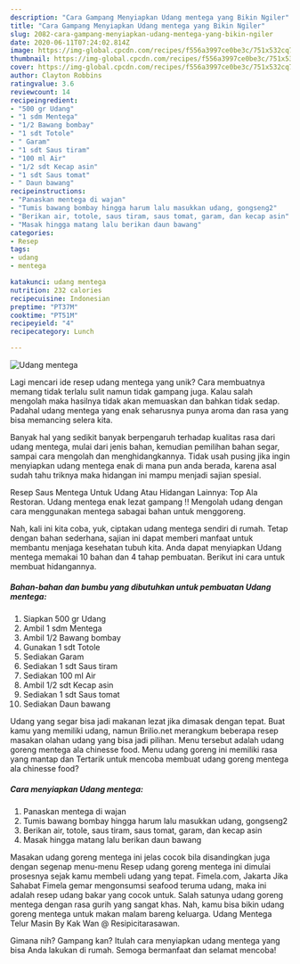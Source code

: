 ```yaml
---
description: "Cara Gampang Menyiapkan Udang mentega yang Bikin Ngiler"
title: "Cara Gampang Menyiapkan Udang mentega yang Bikin Ngiler"
slug: 2082-cara-gampang-menyiapkan-udang-mentega-yang-bikin-ngiler
date: 2020-06-11T07:24:02.814Z
image: https://img-global.cpcdn.com/recipes/f556a3997ce0be3c/751x532cq70/udang-mentega-foto-resep-utama.jpg
thumbnail: https://img-global.cpcdn.com/recipes/f556a3997ce0be3c/751x532cq70/udang-mentega-foto-resep-utama.jpg
cover: https://img-global.cpcdn.com/recipes/f556a3997ce0be3c/751x532cq70/udang-mentega-foto-resep-utama.jpg
author: Clayton Robbins
ratingvalue: 3.6
reviewcount: 14
recipeingredient:
- "500 gr Udang"
- "1 sdm Mentega"
- "1/2 Bawang bombay"
- "1 sdt Totole"
- " Garam"
- "1 sdt Saus tiram"
- "100 ml Air"
- "1/2 sdt Kecap asin"
- "1 sdt Saus tomat"
- " Daun bawang"
recipeinstructions:
- "Panaskan mentega di wajan"
- "Tumis bawang bombay hingga harum lalu masukkan udang, gongseng2"
- "Berikan air, totole, saus tiram, saus tomat, garam, dan kecap asin"
- "Masak hingga matang lalu berikan daun bawang"
categories:
- Resep
tags:
- udang
- mentega

katakunci: udang mentega 
nutrition: 232 calories
recipecuisine: Indonesian
preptime: "PT37M"
cooktime: "PT51M"
recipeyield: "4"
recipecategory: Lunch

---
```



![Udang mentega](https://img-global.cpcdn.com/recipes/f556a3997ce0be3c/751x532cq70/udang-mentega-foto-resep-utama.jpg)

Lagi mencari ide resep udang mentega yang unik? Cara membuatnya memang tidak terlalu sulit namun tidak gampang juga. Kalau salah mengolah maka hasilnya tidak akan memuaskan dan bahkan tidak sedap. Padahal udang mentega yang enak seharusnya punya aroma dan rasa yang bisa memancing selera kita.

Banyak hal yang sedikit banyak berpengaruh terhadap kualitas rasa dari udang mentega, mulai dari jenis bahan, kemudian pemilihan bahan segar, sampai cara mengolah dan menghidangkannya. Tidak usah pusing jika ingin menyiapkan udang mentega enak di mana pun anda berada, karena asal sudah tahu triknya maka hidangan ini mampu menjadi sajian spesial.

Resep Saus Mentega Untuk Udang Atau Hidangan Lainnya: Top Ala Restoran. Udang mentega enak lezat gampang !! Mengolah udang dengan cara menggunakan mentega sabagai bahan untuk menggoreng.


Nah, kali ini kita coba, yuk, ciptakan udang mentega sendiri di rumah. Tetap dengan bahan sederhana, sajian ini dapat memberi manfaat untuk membantu menjaga kesehatan tubuh kita. Anda dapat menyiapkan Udang mentega memakai 10 bahan dan 4 tahap pembuatan. Berikut ini cara untuk membuat hidangannya.

<!--inarticleads1-->

##### Bahan-bahan dan bumbu yang dibutuhkan untuk pembuatan Udang mentega:

1. Siapkan 500 gr Udang
1. Ambil 1 sdm Mentega
1. Ambil 1/2 Bawang bombay
1. Gunakan 1 sdt Totole
1. Sediakan  Garam
1. Sediakan 1 sdt Saus tiram
1. Sediakan 100 ml Air
1. Ambil 1/2 sdt Kecap asin
1. Sediakan 1 sdt Saus tomat
1. Sediakan  Daun bawang


Udang yang segar bisa jadi makanan lezat jika dimasak dengan tepat. Buat kamu yang memiliki udang, namun Brilio.net merangkum beberapa resep masakan olahan udang yang bisa jadi pilihan. Menu tersebut adalah udang goreng mentega ala chinesse food. Menu udang goreng ini memiliki rasa yang mantap dan Tertarik untuk mencoba membuat udang goreng mentega ala chinesse food? 

<!--inarticleads2-->

##### Cara menyiapkan Udang mentega:

1. Panaskan mentega di wajan
1. Tumis bawang bombay hingga harum lalu masukkan udang, gongseng2
1. Berikan air, totole, saus tiram, saus tomat, garam, dan kecap asin
1. Masak hingga matang lalu berikan daun bawang


Masakan udang goreng mentega ini jelas cocok bila disandingkan juga dengan segenap menu-menu Resep udang goreng mentega ini dimulai prosesnya sejak kamu membeli udang yang tepat. Fimela.com, Jakarta Jika Sahabat Fimela gemar mengonsumsi seafood teruma udang, maka ini adalah resep udang bakar yang cocok untuk. Salah satunya udang goreng mentega dengan rasa gurih yang sangat khas. Nah, kamu bisa bikin udang goreng mentega untuk makan malam bareng keluarga. Udang Mentega Telur Masin By Kak Wan @ Resipicitarasawan. 

Gimana nih? Gampang kan? Itulah cara menyiapkan udang mentega yang bisa Anda lakukan di rumah. Semoga bermanfaat dan selamat mencoba!

